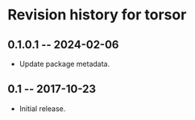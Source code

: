 # Revision history for torsor

## 0.1.0.1 -- 2024-02-06

* Update package metadata.

## 0.1 -- 2017-10-23

* Initial release.
